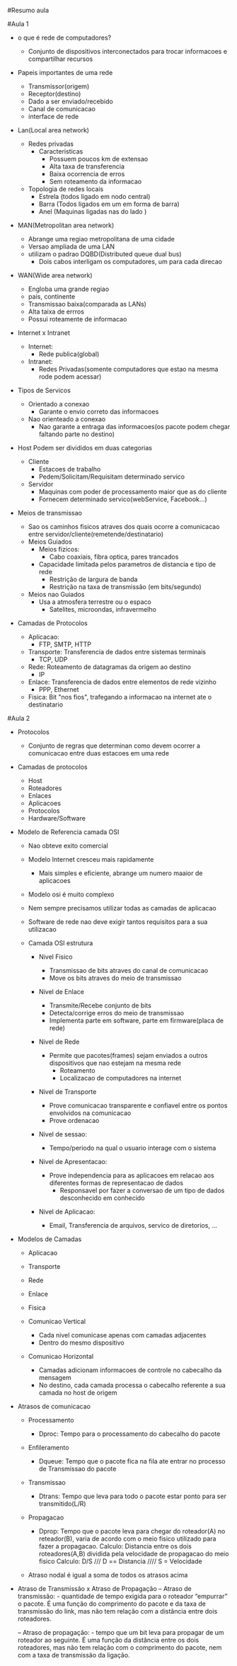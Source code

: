 #Resumo aula 

#Aula 1 

* o que é rede de computadores? 
  - Conjunto de dispositivos interconectados para trocar informacoes e compartilhar recursos 

* Papeis importantes de uma rede 
  - Transmissor(origem)
  - Receptor(destino)
  - Dado a ser enviado/recebido
  - Canal de comunicacao
  - interface de rede 

 * Lan(Local area network) 
    - Redes privadas 
      - Caracteristicas 
        - Possuem poucos km de extensao 
        - Alta taxa de transferencia 
        - Baixa ocorrencia de erros 
        - Sem roteamento da informacao 

    * Topologia de redes locais 
      - Estrela (todos ligado em nodo central) 
      - Barra (Todos ligados em um em forma de barra) 
      - Anel (Maquinas ligadas nas do lado ) 
      
 * MAN(Metropolitan area network)
    - Abrange uma regiao metropolitana de uma cidade 
    - Versao ampliada de uma LAN 
    - utilizam o padrao DQBD(Distributed queue dual bus) 
      - Dois cabos interligam os computadores, um para cada direcao 
      
 * WAN(Wide area network) 
    - Engloba uma grande regiao 
    - pais, continente 
    - Transmissao baixa(comparada as LANs)
    - Alta taixa de errros 
    - Possui roteamente de informacao 
 
 * Internet x Intranet 
    - Internet: 
        - Rede publica(global) 
    - Intranet: 
        - Redes Privadas(somente computadores que estao na mesma rode podem acessar) 
        
 * Tipos de Servicos 
    - Orientado a conexao
      - Garante o envio correto das informacoes 
    - Nao orienteado a conexao 
      - Nao garante a entraga das informacoes(os pacote podem chegar faltando parte no destino) 
      
 * Host Podem ser divididos em duas categorias 
    - Cliente
      - Estacoes de trabalho 
      - Pedem/Solicitam/Requisitam determinado servico 
    - Servidor 
      - Maquinas com poder de processamento maior que as do cliente 
      - Fornecem determinado servico(webService, Facebook...) 
      
 * Meios de transmissao 
    - Sao os caminhos fisicos atraves dos quais ocorre a comunicacao entre servidor/cliente(remetende/destinatario)
    - Meios Guiados 
        - Meios fizicos: 
          - Cabo coaxiais, fibra optica, pares trancados 
        - Capacidade limitada pelos parametros de distancia e tipo de rede 
          - Restrição de largura de banda
          - Restrição na taxa de transmissão (em bits/segundo)
    - Meios nao Guiados 
        - Usa a atmosfera terrestre ou o espaco 
          - Satelites, microondas, infravermelho 
          
 * Camadas de Protocolos 
    - Aplicacao: 
      - FTP, SMTP, HTTP
    - Transporte: Transferencia de dados entre sistemas terminais 
      - TCP, UDP
    - Rede: Roteamento de datagramas da origem ao destino 
      - IP 
    - Enlace: Transferencia de dados entre elementos de rede vizinho 
      - PPP, Ethernet 
    - Fisica: Bit "nos fios", trafegando a informacao na internet ate o destinatario 
      

#Aula 2
  
  * Protocolos
      - Conjunto de regras que determinan como devem ocorrer a comunicacao entre duas estacoes em uma rede 
  
  * Camadas de protocolos 
      - Host 
      - Roteadores 
      - Enlaces 
      - Aplicacoes 
      - Protocolos 
      - Hardware/Software 
      
  * Modelo de Referencia camada OSI
      - Nao obteve exito comercial 
      - Modelo Internet cresceu mais rapidamente 
          - Mais simples e eficiente, abrange um numero maaior de aplicacoes 
      - Modelo osi é muito complexo 
      - Nem sempre precisamos utilizar todas as camadas de aplicacao 
      - Software de rede nao deve exigir tantos requisitos para a sua utilizacao 
  
      - Camada OSI estrutura
        - Nivel Fisico 
            - Transmissao de bits atraves do canal de comunicacao 
            - Move os bits atraves do meio de transmissao 
      
        - Nivel de Enlace 
            - Transmite/Recebe conjunto de bits 
            - Detecta/corrige erros do meio de transmissao 
            - Implementa parte em software, parte em firmware(placa de rede) 
          
        - Nivel de Rede 
            - Permite que pacotes(frames) sejam enviados a outros dispositivos que nao estejam na mesma rede 
                - Roteamento 
                - Localizacao de computadores na internet 
        
        - Nivel de Transporte
            - Prove comunicacao transparente e confiavel entre os pontos envolvidos na comunicacao
            - Prove ordenacao 
      
        - Nivel de sessao: 
            - Tempo/periodo na qual o usuario interage com o sistema 
          
        - Nivel de Apresentacao:
            - Prove independencia para as aplicacoes em relacao aos diferentes formas de representacao de dados 
                - Responsavel por fazer a conversao de um tipo de dados desconhecido em conhecido 
                
        - Nivel de Aplicacao: 
             - Email, Transferencia de arquivos, servico de diretorios, ... 
         
   * Modelos de Camadas 
      - Aplicacao 
      - Transporte 
      - Rede 
      - Enlace
      - Fisica 
    
      - Comunicao Vertical 
          - Cada nivel comunicase apenas com camadas adjacentes 
          - Dentro do mesmo dispositivo
      
      - Comunicao Horizontal  
          - Camadas   adicionam informacoes de controle no cabecalho da mensagem 
          - No destino, cada camada processa o cabecalho referente a sua camada no host de origem 
          
   
   * Atrasos de comunicacao 
      
      - Processamento 
          - Dproc: Tempo para o processamento do cabecalho do pacote 
      
      - Enfileramento 
          - Dqueue: Tempo que o pacote fica na fila ate entrar no processo de Transmissao do pacote 
      
      - Transmissao 
          - Dtrans: Tempo que leva para todo o pacote estar ponto para ser transmitido(L/R)                    
      
      - Propagacao 
           - Dprop: Tempo que o pacote leva para chegar do roteador(A) no reteador(B), 
                    varia de acordo com o meio fisico utilizado para fazer a propagacao. 
                    Calculo: Distancia entre os dois roteadores(A,B) dividida pela velocidade de propagacao do meio fisico
                    Calculo: D/S /// D == Distancia //// S = Velocidade 
                    
      - Atraso nodal é igual a soma de todos os atrasos acima 
      
   * Atraso de Transmissão x Atraso de Propagação
          – Atraso de transmissão: 
             - quantidade de tempo exigida para o roteador “empurrar” o pacote. 
             É uma função do comprimento do pacote e da taxa de transmissão do link, 
             mas não tem relação com a distância entre dois roteadores.
        
        – Atraso de propagação: 
             - tempo que um bit leva para propagar de um roteador ao seguinte. 
             É uma função da distância entre os dois roteadores, 
             mas não tem relação com o comprimento do pacote, nem com a taxa de transmissão da ligação.
      
      
      
      
      
      
      
      
      
      
      
      
      
      
      
      
      
      
      
      
      



